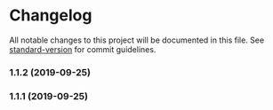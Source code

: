 # Changelog

All notable changes to this project will be documented in this file. See [standard-version](https://github.com/conventional-changelog/standard-version) for commit guidelines.

### 1.1.2 (2019-09-25)



### 1.1.1 (2019-09-25)
